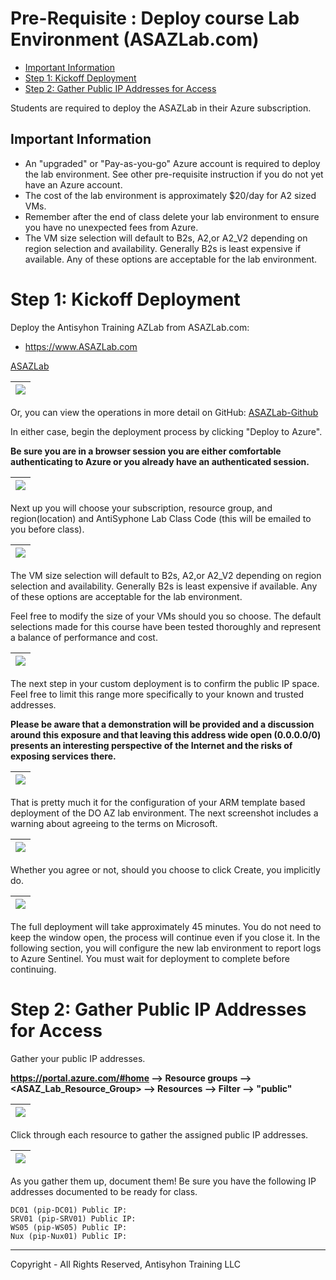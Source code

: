 # Pre-Requisite : Deploy course Lab Environment (ASAZLab.com)


<!-- Start Document Outline -->

* [Important Information](#important-information)
* [Step 1: Kickoff Deployment](#step-1-kickoff-deployment)
* [Step 2: Gather Public IP Addresses for Access](#step-2-gather-public-ip-addresses-for-access)

<!-- End Document Outline -->

Students are required to deploy the ASAZLab in their Azure subscription.

## Important Information
* An "upgraded" or "Pay-as-you-go" Azure account is required to deploy the lab environment.  See other pre-requisite instruction if you do not yet have an Azure account.
* The cost of the lab environment is approximately $20/day for A2 sized VMs.
* Remember after the end of class delete your lab environment to ensure you have no unexpected fees from Azure.
* The VM size selection will default to B2s, A2,or A2_V2 depending on region selection and availability.  Generally B2s is least expensive if available. Any of these options are acceptable for the lab environment.


# Step 1: Kickoff Deployment

Deploy the Antisyhon Training AZLab from ASAZLab.com:
* https://www.ASAZLab.com

[ASAZLab][ASAZLab]

| ![](../images/prls2-1.jpg) | 
|-----------------------------|


Or, you can view the operations in more detail on GitHub:
[ASAZLab-Github][ASAZLab-Github]

In either case, begin the deployment process by clicking "Deploy to Azure".

**Be sure you are in a browser session you are either comfortable authenticating to Azure or you already have an authenticated session.**

| ![](../images/prls2-2b.jpg) |
|-----------------------------|

Next up you will choose your subscription, resource group, and region(location) and AntiSyphone Lab Class Code (this will be emailed to you before class).  


| ![](../images/prls2-3.jpg) |
|-----------------------------|


The VM size selection will default to B2s, A2,or A2_V2 depending on region selection and availability.  Generally B2s is least expensive if available. Any of these options are acceptable for the lab environment.

Feel free to modify the size of your VMs should you so choose. The default selections made for this course have been tested thoroughly and represent a balance of performance and cost.


| ![](../images/prls2-4.jpg) |
|-----------------------------|

The next step in your custom deployment is to confirm the public IP space. Feel free to limit this range more specifically to your known and trusted addresses. 

**Please be aware that a demonstration will be provided and a discussion around this exposure and that leaving this address wide open (0.0.0.0/0) presents an interesting perspective of the Internet and the risks of exposing services there.**

| ![](../images/prls2-5.jpg) |
|-----------------------------|

That is pretty much it for the configuration of your ARM template based deployment of the DO AZ lab environment. The next screenshot includes a warning about agreeing to the terms on Microsoft.

| ![](../images/prls2-6.jpg) |
|-----------------------------|

Whether you agree or not, should you choose to click Create, you implicitly do.

| ![](../images/prls2-7.jpg) |
|-----------------------------|

The full deployment will take approximately 45 minutes.  You do not need to keep the window open, the process will continue even if you close it.  In the following section, you will configure the new lab environment to report logs to Azure Sentinel.  You must wait for deployment to complete before continuing.

# Step 2: Gather Public IP Addresses for Access

Gather your public IP addresses. 

**https://portal.azure.com/#home --> Resource groups --> <ASAZ_Lab_Resource_Group> --> Resources --> Filter --> "public"**

| ![](../images/prls4-1.jpg) |
|-----------------------------|

Click through each resource to gather the assigned public IP addresses.

| ![](../images/prls4-2.jpg) |
|-----------------------------|

As you gather them up, document them!   Be sure you have the following IP addresses documented to be ready for class.

```
DC01 (pip-DC01) Public IP:
SRV01 (pip-SRV01) Public IP:
WS05 (pip-WS05) Public IP: 
Nux (pip-Nux01) Public IP: 
```

---

Copyright - All Rights Reserved, Antisyhon Training LLC


  [ASAZLab]: https://www.ASAZLab.com
  [ASAZLab-Github]: https://github.com/AntiSyphon/asazlab
  [WWHF]: https://wildwesthackinfest.com/
  [2]: https://wildwesthackinfest.com/training/
